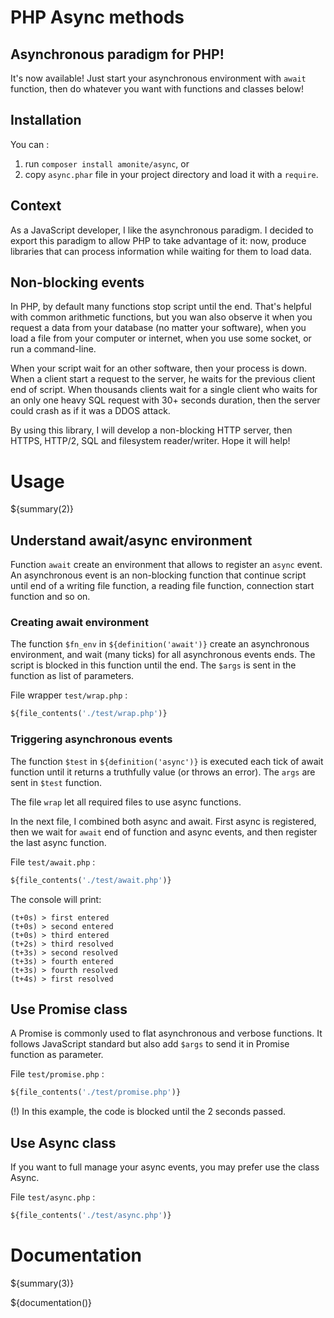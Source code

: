 # PHP Async methods

## Asynchronous paradigm for PHP!

It's now available! Just start your asynchronous environment with `await` function, then do whatever you want with functions and classes below!

## Installation

You can :

1. run `composer install amonite/async`, or
2. copy `async.phar` file in your project directory and load it with a `require`.

## Context

As a JavaScript developer, I like the asynchronous paradigm. I decided to export this paradigm to allow PHP to take advantage of it: now, produce libraries that can process information while waiting for them to load data.

## Non-blocking events

In PHP, by default many functions stop script until the end. That's helpful with common arithmetic functions, but you wan also observe it when you request a data from your database (no matter your software), when you load a file from your computer or internet, when you use some socket, or run a command-line.

When your script wait for an other software, then your process is down. When a client start a request to the server, he waits for the previous client end of script. When thousands clients wait for a single client who waits for an only one heavy SQL request with 30+ seconds duration, then the server could crash as if it was a DDOS attack.

By using this library, I will develop a non-blocking HTTP server, then HTTPS, HTTP/2, SQL and filesystem reader/writer. Hope it will help!

# Usage

${summary(2)}

## Understand await/async environment

Function `await` create an environment that allows to register an `async` event. An asynchronous event is an non-blocking function that continue script until end of a writing file function, a reading file function, connection start function and so on.

### Creating await environment

The function `$fn_env` in `${definition('await')}` create an asynchronous environment, and wait (many ticks) for all asynchronous events ends. The script is blocked in this function until the end. The `$args` is sent in the function as list of parameters.

File wrapper `test/wrap.php` :
``` php
${file_contents('./test/wrap.php')}
```

### Triggering asynchronous events

The function `$test` in `${definition('async')}` is executed each tick of await function until it returns a truthfully value (or throws an error). The `args` are sent in `$test` function.

The file `wrap` let all required files to use async functions.

In the next file, I combined both async and await. First async is registered, then we wait for `await` end of function and async events, and then register the last async function.

File `test/await.php` :
``` php
${file_contents('./test/await.php')}
```

The console will print:
```
(t+0s) > first entered
(t+0s) > second entered
(t+0s) > third entered
(t+2s) > third resolved
(t+3s) > second resolved
(t+3s) > fourth entered
(t+3s) > fourth resolved
(t+4s) > first resolved
```


## Use Promise class

A Promise is commonly used to flat asynchronous and verbose functions. It follows JavaScript standard but also add `$args` to send it in Promise function as parameter.

File `test/promise.php` :
``` php
${file_contents('./test/promise.php')}
```

(!) In this example, the code is blocked until the 2 seconds passed.

## Use Async class

If you want to full manage your async events, you may prefer use the class Async.

File `test/async.php` :
``` php
${file_contents('./test/async.php')}
```

# Documentation

${summary(3)}

${documentation()}
